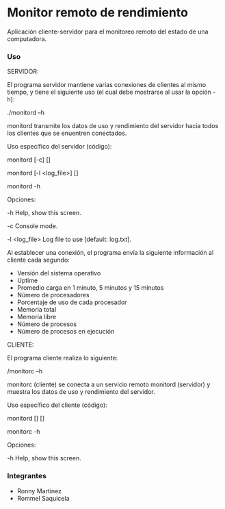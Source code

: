 # Monitor remoto de rendimiento

Aplicación cliente-servidor para el monitoreo remoto del estado de una computadora.

### Uso ###


SERVIDOR:

El programa servidor mantiene varias conexiones de clientes al mismo tiempo, y tiene el siguiente uso (el cual debe mostrarse al usar la opción -h):


./monitord –h

monitord transmite los datos de uso y rendimiento del servidor hacia todos los clientes que se enuentren conectados.


Uso específico del servidor (código):


  monitord [-c] [<port>]
  
  monitord [-l <log_file>] [<port>]
  
  monitord -h
  

Opciones:


  -h             Help, show this screen.
  
  -c             Console mode.
  
  -l <log_file>  Log file to use [default: log.txt].
  
  
Al establecer una conexión, el programa envía la siguiente información al cliente cada segundo:


* Versión del sistema operativo
* Uptime
* Promedio carga en 1 minuto, 5 minutos y 15 minutos
* Número de procesadores
* Porcentaje de uso de cada procesador
* Memoria total
* Memoria libre
* Número de procesos
* Número de procesos en ejecución


CLIENTE:

El programa cliente realiza lo siguiente:


/monitorc –h

monitorc (cliente) se conecta a un servicio remoto monitord (servidor) y muestra los datos de uso y rendimiento del servidor.


Uso específico del cliente (código):


  monitord [<ip>] [<port>]
  
  monitorc -h
 
 
Opciones:


  -h             Help, show this screen.
  


### Integrantes ###

* Ronny Martinez
* Rommel Saquicela

